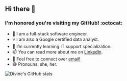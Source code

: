 ## Hi there 👋

<!--
**dee-labs/dee-labs** is a ✨ _special_ ✨ repository because its `README.md` (this file) appears on your GitHub profile.

Here are some ideas to get you started:

- 🔭 I’m currently working on ...
- 🌱 I’m currently learning ...
- 👯 I’m looking to collaborate on ...
- 🤔 I’m looking for help with ...
- 💬 Ask me about ...
- 📫 How to reach me: ...
- 😄 Pronouns: ...
- ⚡ Fun fact: ...
-->

### I'm honored you're visiting my GitHub! :octocat:

- 🔭 I am a full-stack software engineer.
- ⚡ I am also a Google certified data analyst.
- 🌱 I’m currently learning IT support specialization.
- 📫 You can read more about me on [LinkedIn](https://www.linkedin.com/in/divine-ukonu-7b08031a4/).
- 💬 Feel free to connect over [email!](divinechisom1995@gmail.com)
- 😄 Pronouns: she, her.


![Divine's GitHub stats](https://github-readme-stats.vercel.app/apidee-labs=anuraghazra&show_icons=true&theme=synthwave)
